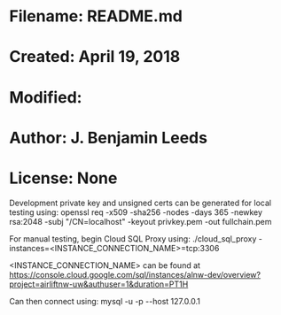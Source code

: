 # Filename: README.md
# Created: April 19, 2018
# Modified:
# Author: J. Benjamin Leeds
# License: None

Development private key and unsigned certs can be generated for local testing using: 
openssl req -x509 -sha256 -nodes -days 365 -newkey rsa:2048 -subj "/CN=localhost" -keyout privkey.pem -out fullchain.pem

For manual testing, begin Cloud SQL Proxy using:
./cloud_sql_proxy -instances=<INSTANCE_CONNECTION_NAME>=tcp:3306

<INSTANCE_CONNECTION_NAME> can be found at https://console.cloud.google.com/sql/instances/alnw-dev/overview?project=airliftnw-uw&authuser=1&duration=PT1H

Can then connect using:
mysql -u <USERNAME> -p --host 127.0.0.1